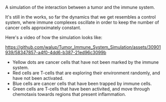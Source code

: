 A simulation of the interaction between a tumor and the immune system. 

It's still in the works, so far the dynamics that we get resembles a control system, where immune complexes oscillate in order to keep the number of cancer cells approximately constant.

Here's a video of how the simulation looks like:



https://github.com/walup/Tumor_Immune_System_Simulation/assets/30901939/58347857-a4f0-4dd6-b387-21ed96c3099b







<ul>
<li>Yellow dots are cancer cells that have not been marked by the immune system.</li>
<li>Red cells are T-cells that are exploring their environment randomly, and have not been activated.</li>
<li>Blue cells are cancer cells that have been trapped by immune cells.</li>
<li>Green cells are T-cells that have been activited, and move through chemotaxis towards regions that present inflammation.</li>
</ul>

